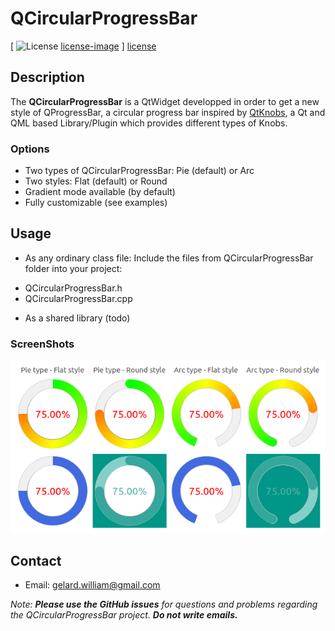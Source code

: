 # QCircularProgressBar

[ ![License] [license-image] ] [license]

[license-image]: https://img.shields.io/badge/license-MIT-blue.svg?style=flat-square
[license]: LICENSE


Description
-----------
The **QCircularProgressBar** is a QtWidget developped in order to get a new style of QProgressBar, a circular progress bar inspired by [QtKnobs](https://github.com/ashish157/QtKnobs), a Qt and QML based Library/Plugin which provides different types of Knobs.

### Options
* Two types of QCircularProgressBar: Pie (default) or Arc
* Two styles: Flat (default) or Round
* Gradient mode available (by default)
* Fully customizable (see examples)

## Usage

* As any ordinary class file:
Include the files from QCircularProgressBar folder into your project: 
- QCircularProgressBar.h
- QCircularProgressBar.cpp

* As a shared library (todo)

### ScreenShots
![alt text](screenshots/examples.png "Examples of QProgessBar")

## Contact
* Email: gelard.william@gmail.com

*Note:* ***Please use the GitHub issues*** *for questions and problems regarding the QCircularProgressBar project.* ***Do not write emails.***
